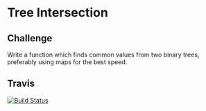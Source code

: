 # Tree Intersection

## Challenge

Write a function which finds common values from two binary trees, preferably using maps for the best speed.

## Travis

[![Build Status](https://travis-ci.com/kris3579/Code-Challenge-27.svg?branch=master)](https://travis-ci.com/kris3579/Code-Challenge-27)
